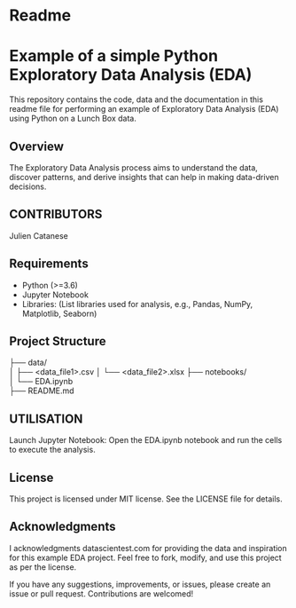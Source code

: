# Readme  
# Example of a simple Python Exploratory Data Analysis (EDA)

This repository contains the code, data and the documentation in this readme file 
for performing an example of Exploratory Data Analysis (EDA) using Python on a Lunch Box data.

## Overview

The Exploratory Data Analysis process aims to understand the data, discover patterns, and derive insights that can help in making data-driven decisions.

## CONTRIBUTORS 
Julien Catanese

## Requirements

- Python (>=3.6)
- Jupyter Notebook
- Libraries: (List libraries used for analysis, e.g., Pandas, NumPy, Matplotlib, Seaborn)

## Project Structure
├── data/               
│   ├── <data_file1>.csv
│   └── <data_file2>.xlsx
├── notebooks/         
│   └── EDA.ipynb       
├── README.md         


## UTILISATION 
Launch Jupyter Notebook:
Open the EDA.ipynb notebook and run the cells to execute the analysis.

## License
This project is licensed under MIT license. See the LICENSE file for details.

## Acknowledgments
I acknowledgments datascientest.com for providing the data and inspiration for this example EDA project.
Feel free to fork, modify, and use this project as per the license.

If you have any suggestions, improvements, or issues, please create an issue or pull request. Contributions are welcomed!

